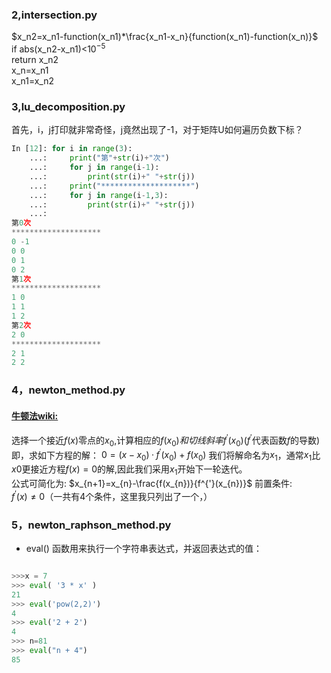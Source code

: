 ### 2,intersection.py

$x_n2=x_n1-function(x_n1)*\frac{x_n1-x_n}{function(x_n1)-function(x_n)}$<br>
if abs(x_n2-x_n1)<$10^{-5}$<br>
  return x_n2<br>
x_n=x_n1<br>
x_n1=x_n2<br>

### 3,lu_decomposition.py
首先，i，j打印就非常奇怪，j竟然出现了-1，对于矩阵U如何遍历负数下标？
```py
In [12]: for i in range(3):
    ...:     print("第"+str(i)+"次")
    ...:     for j in range(i-1):
    ...:         print(str(i)+" "+str(j))
    ...:     print("********************")
    ...:     for j in range(i-1,3):
    ...:         print(str(i)+" "+str(j))
    ...:
第0次
********************
0 -1
0 0
0 1
0 2
第1次
********************
1 0
1 1
1 2
第2次
2 0
********************
2 1
2 2

```
### 4，newton_method.py

#### [牛顿法wiki:](https://zh.wikipedia.org/wiki/%E7%89%9B%E9%A1%BF%E6%B3%95)

选择一个接近$f(x)$零点的$x_{0}$,计算相应的$f(x_{0})和切线斜率f^{'}(x_{0})$($f^{'}$代表函数$f$的导数)<br>
即，求如下方程的解：
$0=(x-x_{0})·f^{'}(x_{0})+f(x_{0})$
我们将解命名为$x_{1}$，通常$x_{1}$比$x{0}$更接近方程$f(x)=0$的解,因此我们采用$x_{1}$开始下一轮迭代。<br>
公式可简化为:
$x_{n+1}=x_{n}-\frac{f(x_{n})}{f^{'}(x_{n})}$
前置条件:<br>
$f^{'}(x)\neq 0$（一共有4个条件，这里我只列出了一个，）




### 5，newton_raphson_method.py
* eval() 函数用来执行一个字符串表达式，并返回表达式的值：
```py

>>>x = 7
>>> eval( '3 * x' )
21
>>> eval('pow(2,2)')
4
>>> eval('2 + 2')
4
>>> n=81
>>> eval("n + 4")
85

```


